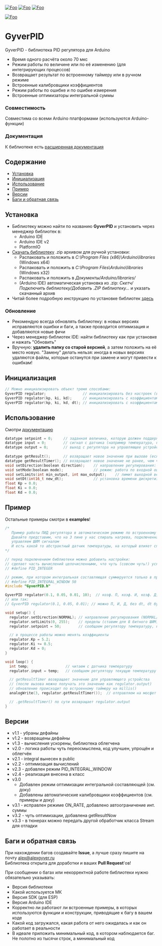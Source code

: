 [![Foo](https://img.shields.io/badge/Version-3.3-brightgreen.svg?style=flat-square)](#versions)
[![Foo](https://img.shields.io/badge/Website-AlexGyver.ru-blue.svg?style=flat-square)](https://alexgyver.ru/)
[![Foo](https://img.shields.io/badge/%E2%82%BD$%E2%82%AC%20%D0%9D%D0%B0%20%D0%BF%D0%B8%D0%B2%D0%BE-%D1%81%20%D1%80%D1%8B%D0%B1%D0%BA%D0%BE%D0%B9-orange.svg?style=flat-square)](https://alexgyver.ru/support_alex/)

[![Foo](https://img.shields.io/badge/README-ENGLISH-brightgreen.svg?style=for-the-badge)](https://github-com.translate.goog/GyverLibs/GyverPID?_x_tr_sl=ru&_x_tr_tl=en)

# GyverPID
GyverPID - библиотека PID регулятора для Arduino
- Время одного расчёта около 70 мкс
- Режим работы по величине или по её изменению (для интегрирующих процессов)
- Возвращает результат по встроенному таймеру или в ручном режиме
- Встроенные калибровщики коэффициентов
- Режим работы по ошибке и по ошибке измерения
- Встроенные оптимизаторы интегральной суммы

### Совместимость
Совместима со всеми Arduino платформами (используются Arduino-функции)

### Документация
К библиотеке есть [расширенная документация](https://alexgyver.ru/GyverPID/)

## Содержание
- [Установка](#install)
- [Инициализация](#init)
- [Использование](#usage)
- [Пример](#example)
- [Версии](#versions)
- [Баги и обратная связь](#feedback)

<a id="install"></a>
## Установка
- Библиотеку можно найти по названию **GyverPID** и установить через менеджер библиотек в:
    - Arduino IDE
    - Arduino IDE v2
    - PlatformIO
- [Скачать библиотеку](https://github.com/GyverLibs/GyverPID/archive/refs/heads/main.zip) .zip архивом для ручной установки:
    - Распаковать и положить в *C:\Program Files (x86)\Arduino\libraries* (Windows x64)
    - Распаковать и положить в *C:\Program Files\Arduino\libraries* (Windows x32)
    - Распаковать и положить в *Документы/Arduino/libraries/*
    - (Arduino IDE) автоматическая установка из .zip: *Скетч/Подключить библиотеку/Добавить .ZIP библиотеку…* и указать скачанный архив
- Читай более подробную инструкцию по установке библиотек [здесь](https://alexgyver.ru/arduino-first/#%D0%A3%D1%81%D1%82%D0%B0%D0%BD%D0%BE%D0%B2%D0%BA%D0%B0_%D0%B1%D0%B8%D0%B1%D0%BB%D0%B8%D0%BE%D1%82%D0%B5%D0%BA)
### Обновление
- Рекомендую всегда обновлять библиотеку: в новых версиях исправляются ошибки и баги, а также проводится оптимизация и добавляются новые фичи
- Через менеджер библиотек IDE: найти библиотеку как при установке и нажать "Обновить"
- Вручную: **удалить папку со старой версией**, а затем положить на её место новую. "Замену" делать нельзя: иногда в новых версиях удаляются файлы, которые останутся при замене и могут привести к ошибкам!


<a id="init"></a>
## Инициализация
```cpp
// Можно инициализировать объект тремя способами:
GyverPID regulator;                 // инициализировать без настроек (всё по нулям, dt 100 мс)
GyverPID regulator(kp, ki, kd);     // инициализировать с коэффициентами. dt будет стандартно 100 мс
GyverPID regulator(kp, ki, kd, dt); // инициализировать с коэффициентами и dt (в миллисекундах)
```

<a id="usage"></a>
## Использование
Смотри [документацию](https://alexgyver.ru/GyverPID/)
```cpp
datatype setpoint = 0;     // заданная величина, которую должен поддерживать регулятор
datatype input = 0;        // сигнал с датчика (например температура, которую мы регулируем)
datatype output = 0;       // выход с регулятора на управляющее устройство (например величина ШИМ или угол поворота серво)
  
datatype getResult();      // возвращает новое значение при вызове (если используем свой таймер с периодом dt!)
datatype getResultTimer(); // возвращает новое значение не ранее, чем через dt миллисекунд (встроенный таймер с периодом dt)
void setDirection(boolean direction);    // направление регулирования: NORMAL (0) или REVERSE (1)
void setMode(boolean mode);              // режим: работа по входной ошибке ON_ERROR (0) или по изменению ON_RATE (1)
void setLimits(int min_output, int max_output);    // лимит выходной величины (например для ШИМ ставим 0-255)
void setDt(int16_t new_dt);              // установка времени дискретизации (для getResultTimer)
float Kp = 0.0;
float Ki = 0.0;
float Kd = 0.0;
```

<a id="example"></a>
## Пример
Остальные примеры смотри в **examples**!
```cpp
/*
   Пример работы ПИД регулятора в автоматическом режиме по встроенному таймеру
   Давайте представим, что на 3 пине у нас спираль нагрева, подключенная через мосфет,
   управляем ШИМ сигналом
   И есть какой то абстрактный датчик температуры, на который влияет спираль
*/

// перед подключением библиотеки можно добавить настройки:
// сделает часть вычислений целочисленными, что чуть (совсем чуть!) ускорит код
// #define PID_INTEGER

// режим, при котором интегральная составляющая суммируется только в пределах указанного количества значений
// #define PID_INTEGRAL_WINDOW 50
#include "GyverPID.h"

GyverPID regulator(0.1, 0.05, 0.01, 10);  // коэф. П, коэф. И, коэф. Д, период дискретизации dt (мс)
// или так:
// GyverPID regulator(0.1, 0.05, 0.01);	// можно П, И, Д, без dt, dt будет по умолч. 100 мс

void setup() {
  regulator.setDirection(NORMAL); // направление регулирования (NORMAL/REVERSE). ПО УМОЛЧАНИЮ СТОИТ NORMAL
  regulator.setLimits(0, 255);    // пределы (ставим для 8 битного ШИМ). ПО УМОЛЧАНИЮ СТОЯТ 0 И 255
  regulator.setpoint = 50;        // сообщаем регулятору температуру, которую он должен поддерживать

  // в процессе работы можно менять коэффициенты
  regulator.Kp = 5.2;
  regulator.Ki += 0.5;
  regulator.Kd = 0;
}

void loop() {
  int temp;                 // читаем с датчика температуру
  regulator.input = temp;   // сообщаем регулятору текущую температуру

  // getResultTimer возвращает значение для управляющего устройства
  // (после вызова можно получать это значение как regulator.output)
  // обновление происходит по встроенному таймеру на millis()
  analogWrite(3, regulator.getResultTimer());  // отправляем на мосфет

  // .getResultTimer() по сути возвращает regulator.output
}
```

<a id="versions"></a>
## Версии
- v1.1 - убраны дефайны
- v1.2 - возвращены дефайны
- v1.3 - вычисления ускорены, библиотека облегчена
- v2.0 - логика работы чуть переосмыслена, код улучшен, упрощён и облегчён
- v2.1 - integral вынесен в public
- v2.2 - оптимизация вычислений
- v2.3 - добавлен режим PID_INTEGRAL_WINDOW
- v2.4 - реализация внесена в класс
- v3.0
    - Добавлен режим оптимизации интегральной составляющей (см. доку)
    - Добавлены автоматические калибровщики коэффициентов (см. примеры и доку)
- v3.1 - исправлен режиме ON_RATE, добавлено автоограничение инт. суммы
- v3.2 - чуть оптимизации, добавлена getResultNow
- v3.3 - в тюнерах можно передать другой обработчик класса Stream для отладки

<a id="feedback"></a>
## Баги и обратная связь
При нахождении багов создавайте **Issue**, а лучше сразу пишите на почту [alex@alexgyver.ru](mailto:alex@alexgyver.ru)  
Библиотека открыта для доработки и ваших **Pull Request**'ов!


При сообщении о багах или некорректной работе библиотеки нужно обязательно указывать:
- Версия библиотеки
- Какой используется МК
- Версия SDK (для ESP)
- Версия Arduino IDE
- Корректно ли работают ли встроенные примеры, в которых используются функции и конструкции, приводящие к багу в вашем коде
- Какой код загружался, какая работа от него ожидалась и как он работает в реальности
- В идеале приложить минимальный код, в котором наблюдается баг. Не полотно из тысячи строк, а минимальный код
